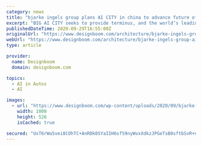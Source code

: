 ```yaml
---
category: news
title: "bjarke ingels group plans AI CITY in china to advance future of artificial intelligence"
excerpt: "BIG AI CITY seeks to provide terminus, and the world’s leading tech companies, with a place to advance the future of artificial intelligence and robotics, and build the foundations of a new sustainable development."
publishedDateTime: 2020-09-29T16:55:00Z
originalUrl: "https://www.designboom.com/architecture/bjarke-ingels-group-ai-city-china-artificial-intelligence-terminus-group-09-29-2020/"
webUrl: "https://www.designboom.com/architecture/bjarke-ingels-group-ai-city-china-artificial-intelligence-terminus-group-09-29-2020/"
type: article

provider:
  name: Designboom
  domain: designboom.com

topics:
  - AI in Autos
  - AI

images:
  - url: "https://www.designboom.com/wp-content/uploads/2020/09/bjarke-ingels-group-BIG-AI-city-terminus-group-chongqing-china-designboom-Fb.jpg"
    width: 1000
    height: 526
    isCached: true

secured: "UxT6rWa5vei8COhTC+AnRDk0SYaIIH6sfS9nyWvxXdkzJPGeTsB0sftbSvR+nnfsmpWZanBLNFV/2WD8zNpje++qk/VN9ymP83Gpql8SiU0bzMuBWWX9yEIgrVOmu0KsIb2j9hXup2CoGPHYGW0kDcMUKACLr757SsBhbxK8Nw7VNfLMuzkM6Y0ue56g+XkVdKz1YeSjlhQsocAjoeGCHz6wcn81zfHb7QrsWlUaYfN5HiIyvAAqcvCnjvZ+MFHRrIHR/pLvLDQqSnbB2Zec8ka3SwOMelUav/oqQq76Y80AOIrZfkVEiucNjcA35+IT8Dsp/PKtLd4EXZUQ34LAMHgNdtLRi2fm66VdPIE7i2I=;DwcLdZ2sGkmynfXIqaHZKA=="
---
```


